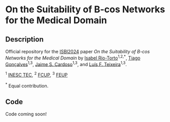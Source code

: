 # On the Suitability of B-cos Networks for the Medical Domain

## Description
Official repository for the [ISBI2024](https://biomedicalimaging.org/2024/) paper _On the Suitability of B-cos Networks for the Medical Domain_ by [Isabel Rio-Torto](https://scholar.google.com/citations?user=W1a8vwIAAAAJ&hl=en)<sup>1,2,*</sup>, [Tiago Gonçalves](https://scholar.google.com/citations?user=LCwT1z0AAAAJ&hl=en)<sup>1,3</sup>, [Jaime S. Cardoso](https://scholar.google.com/citations?user=fadRi1YAAAAJ&hl=en)<sup>1,3</sup>, and [Luís F. Teixeira](https://scholar.google.com/citations?user=WLOWIngoRCoC&hl=en)<sup>1,3</sup>.

<sup>1</sup> [INESC TEC](https://www.inesctec.pt), <sup>2</sup> [FCUP](https://sigarra.up.pt/fcup/pt/web_page.inicial), <sup>3</sup> [FEUP](https://sigarra.up.pt/feup/pt/web_page.inicial)

<sup>*</sup> Equal contribution.

## Code
Code coming soon!



